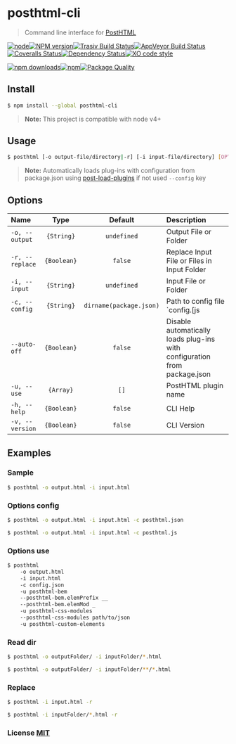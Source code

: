 # posthtml-cli
> Command line interface for [PostHTML][posthtml-url]

[![node][node-image]][node-url][![NPM version][npm-image]][npm-url][![Trasiv Build Status][travis-image]][travis-url][![AppVeyor Build Status][appveyor-img]][appveyor][![Coveralls Status][coveralls-image]][coveralls-url][![Dependency Status][depstat-image]][depstat-url][![XO code style][style]][style-url]

[![npm downloads](https://img.shields.io/npm/dm/posthtml-cli.svg?style=flat-square)](https://www.npmjs.com/package/posthtml-cli)[![npm](https://img.shields.io/npm/dt/posthtml-cli.svg?style=flat-square)](https://www.npmjs.com/package/posthtml-cli)[![Package Quality](http://npm.packagequality.com/shield/posthtml-cli.svg?style=flat-square)](http://packagequality.com/#?package=posthtml-cli)

## Install

```bash
$ npm install --global posthtml-cli
```
> **Note:** This project is compatible with node v4+

## Usage  
```bash
$ posthtml [-o output-file/directory|-r] [-i input-file/directory] [OPTIONS]
```
> **Note:** Automatically loads plug-ins with configuration from package.json using [post-load-plugins](https://github.com/post-org/post-load-plugins) if not used `--config` key

## Options
|Name|Type|Default|Description|
|:----|:--:|:-----:|:---------|
|`-o, --output`|`{String}`|`undefined`|Output File or Folder|
|`-r, --replace`|`{Boolean}`|`false`|Replace Input File or Files in Input Folder|
|`-i, --input`|`{String}`|`undefined`|Input File or Folder|
|`-c, --config`|`{String}`|`dirname(package.json)`|Path to config file `config.[js|json]`|
|`--auto-off`|`{Boolean}`|`false`|Disable automatically loads plug-ins with configuration from package.json|
|`-u, --use`|`{Array}`|`[]`|PostHTML plugin name|
|`-h, --help`|`{Boolean}`|`false`|CLI Help|
|`-v, --version`|`{Boolean}`|`false`|CLI Version|

## Examples

### Sample
```bash
$ posthtml -o output.html -i input.html
```

### Options config
```bash
$ posthtml -o output.html -i input.html -c posthtml.json
```

```bash
$ posthtml -o output.html -i input.html -c posthtml.js
```

### Options use
```bash
$ posthtml 
    -o output.html 
    -i input.html 
    -c config.json 
    -u posthtml-bem 
    --posthtml-bem.elemPrefix __
    --posthtml-bem.elemMod _
    -u posthtml-css-modules
    --posthtml-css-modules path/to/json
    -u posthtml-custom-elements
```

### Read dir
```bash
$ posthtml -o outputFolder/ -i inputFolder/*.html
```

```bash
$ posthtml -o outputFolder/ -i inputFolder/**/*.html
```

### Replace
```bash
$ posthtml -i input.html -r
```

```bash
$ posthtml -i inputFolder/*.html -r
```

### License [MIT](license)

[posthtml-url]: http://github.com/posthtml/posthtml

[node-url]: ""
[node-image]: https://img.shields.io/node/v/post-sequence.svg?maxAge=2592000&style=flat-square

[npm-url]: https://npmjs.org/package/posthtml-cli
[npm-image]: http://img.shields.io/npm/v/posthtml-cli.svg?style=flat-square

[testen-url]: https://github.com/egoist/testen
[testen-image]: https://img.shields.io/badge/testen-passing-brightgreen.svg?style=flat-square

[travis-url]: https://travis-ci.org/posthtml/posthtml-cli
[travis-image]: http://img.shields.io/travis/posthtml/posthtml-cli/master.svg?style=flat-square&label=unix

[appveyor]:     https://ci.appveyor.com/project/GitScrum/posthtml-cli
[appveyor-img]: https://img.shields.io/appveyor/ci/GitScrum/posthtml-cli/master.svg?style=flat-square&label=windows

[coveralls-url]: https://coveralls.io/r/posthtml/posthtml-cli
[coveralls-image]: http://img.shields.io/coveralls/posthtml/posthtml-cli.svg?style=flat-square

[depstat-url]: https://david-dm.org/posthtml/posthtml-cli
[depstat-image]: https://david-dm.org/posthtml/posthtml-cli.svg?style=flat-square

[depstat-dev-url]: https://david-dm.org/posthtml/posthtml-cli
[depstat-dev-image]: https://david-dm.org/posthtml/posthtml-cli/dev-status.svg?style=flat-square

[style-url]: https://github.com/sindresorhus/xo
[style]: https://img.shields.io/badge/code_style-XO-5ed9c7.svg?style=flat-square
